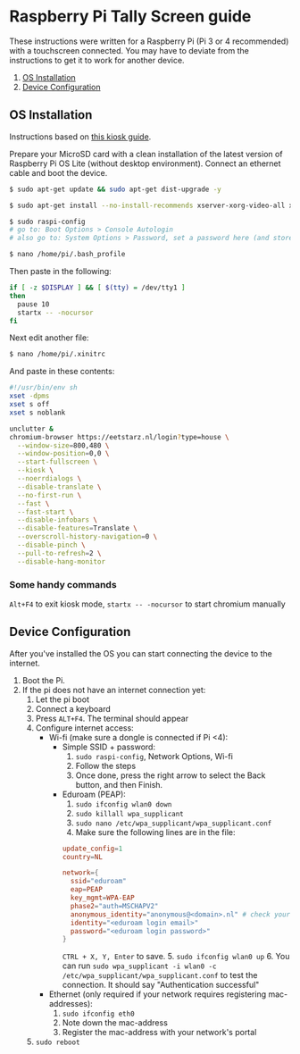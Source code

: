 # Raspberry Pi Tally Screen guide

These instructions were written for a Raspberry Pi (Pi 3 or 4 recommended) with a touchscreen connected. You may have to deviate from the instructions to get it to work for another device.


1. [OS Installation](./#os-installation)
2. [Device Configuration](./#device-configuration)

## OS Installation

Instructions based on [this kiosk guide](https://blog.r0b.io/post/minimal-rpi-kiosk/).

Prepare your MicroSD card with a clean installation of the latest version of Raspberry Pi OS Lite (without desktop environment). Connect an ethernet cable and boot the device.

```sh
$ sudo apt-get update && sudo apt-get dist-upgrade -y

$ sudo apt-get install --no-install-recommends xserver-xorg-video-all xserver-xorg-input-all xserver-xorg-core xinit x11-xserver-utils chromium-browser unclutter

$ sudo raspi-config
# go to: Boot Options > Console Autologin
# also go to: System Options > Password, set a password here (and store it somewhere)

$ nano /home/pi/.bash_profile
```
Then paste in the following:
```sh
if [ -z $DISPLAY ] && [ $(tty) = /dev/tty1 ]
then
  pause 10
  startx -- -nocursor
fi
```

Next edit another file:
```sh
$ nano /home/pi/.xinitrc
```
And paste in these contents:
```sh
#!/usr/bin/env sh
xset -dpms
xset s off
xset s noblank

unclutter &
chromium-browser https://eetstarz.nl/login?type=house \
  --window-size=800,480 \
  --window-position=0,0 \
  --start-fullscreen \
  --kiosk \
  --noerrdialogs \
  --disable-translate \
  --no-first-run \
  --fast \
  --fast-start \
  --disable-infobars \
  --disable-features=Translate \
  --overscroll-history-navigation=0 \
  --disable-pinch \
  --pull-to-refresh=2 \
  --disable-hang-monitor
```

### Some handy commands

`Alt+F4` to exit kiosk mode, `startx -- -nocursor` to start chromium manually

## Device Configuration

After you've installed the OS you can start connecting the device to the internet.

1. Boot the Pi.
2. If the pi does not have an internet connection yet:
    1. Let the pi boot
    2. Connect a keyboard
    3. Press `ALT+F4`. The terminal should appear
    4. Configure internet access:
        - Wi-fi (make sure a dongle is connected if Pi <4):
          - Simple SSID + password:
            1. `sudo raspi-config`, Network Options, Wi-fi
            2. Follow the steps
            3. Once done, press the right arrow to select the Back button, and then Finish.
          - Eduroam (PEAP):
            1. `sudo ifconfig wlan0 down`
            2. `sudo killall wpa_supplicant`
            3. `sudo nano /etc/wpa_supplicant/wpa_supplicant.conf`
            4. Make sure the following lines are in the file:
              ```conf
              update_config=1
              country=NL
              
              network={
                ssid="eduroam"
                eap=PEAP
                key_mgmt=WPA-EAP
                phase2="auth=MSCHAPV2"
                anonymous_identity="anonymous@<domain>.nl" # check your school's instructions
                identity="<eduroam login email>"
                password="<eduroam login password>"
              }
              ```
              `CTRL + X, Y, Enter` to save.
            5. `sudo ifconfig wlan0 up`
            6. You can run `sudo wpa_supplicant -i wlan0 -c /etc/wpa_supplicant/wpa_supplicant.conf` to test the connection. It should say "Authentication successful"
        - Ethernet (only required if your network requires registering mac-addresses):
          1. `sudo ifconfig eth0`
          2. Note down the mac-address
          3. Register the mac-address with your network's portal
    5. `sudo reboot`
